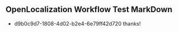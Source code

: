 ## OpenLocalization Workflow Test MarkDown
* d9b0c9d7-1808-4d02-b2e4-6e79ff42d720 
thanks!<!--HONumber=Mar16_HO2-->
